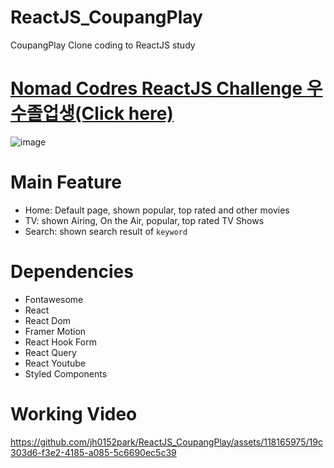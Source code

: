 # ReactJS_CoupangPlay
CoupangPlay Clone coding to ReactJS study

# [Nomad Codres ReactJS Challenge 우수졸업생(Click here)](https://nomadcoders.co/community/thread/8096)

![image](https://github.com/jh0152park/ReactJS_CoupangPlay/assets/118165975/953e363c-dd58-4532-83c3-82e50f8e600c)


# Main Feature
- Home: Default page, shown popular, top rated and other movies
- TV: shown Airing, On the Air, popular, top rated TV Shows
- Search: shown search result of `keyword`

# Dependencies
- Fontawesome
- React
- React Dom
- Framer Motion
- React Hook Form
- React Query
- React Youtube
- Styled Components

# Working Video
https://github.com/jh0152park/ReactJS_CoupangPlay/assets/118165975/19c303d6-f3e2-4185-a085-5c6690ec5c39


